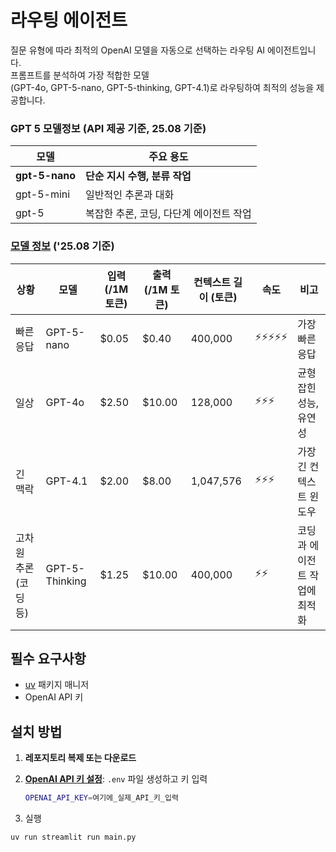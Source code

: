 # 라우팅 에이전트

질문 유형에 따라 최적의 OpenAI 모델을 자동으로 선택하는 라우팅 AI 에이전트입니다.   
프롬프트를 분석하여 가장 적합한 모델  
(GPT-4o, GPT-5-nano, GPT-5-thinking, GPT-4.1)로 라우팅하여 최적의 성능을 제공합니다.



### GPT 5 모델정보 (API 제공 기준, 25.08 기준)


| 모델 | 주요 용도 |
|------|----------|
| **gpt-5-nano** | **단순 지시 수행, 분류 작업** |
| gpt-5-mini | 일반적인 추론과 대화 |
| gpt-5 | 복잡한 추론, 코딩, 다단계 에이전트 작업 |



### [모델 정보](https://platform.openai.com/docs/models/compare) ('25.08 기준)

| 상황 | 모델 | 입력 (/1M 토큰) | 출력 (/1M 토큰) | 컨텍스트 길이 (토큰) | 속도 | 비고 |
|------|------|-----------------|-----------------|-------------------|------|------|
| 빠른 응답 | GPT-5-nano | $0.05 | $0.40 | 400,000 | ⚡⚡⚡⚡⚡ | 가장 빠른 응답 |
| 일상 | GPT-4o | $2.50 | $10.00 | 128,000 | ⚡⚡⚡ | 균형잡힌 성능, 유연성 |
| 긴 맥락 | GPT-4.1 | $2.00 | $8.00 | 1,047,576 | ⚡⚡⚡ | 가장 긴 컨텍스트 윈도우 |
| 고차원 추론 (코딩 등) | GPT-5-Thinking | $1.25 | $10.00 | 400,000 | ⚡⚡ | 코딩과 에이전트 작업에 최적화 |



## 필수 요구사항

- [uv](https://docs.astral.sh/uv/) 패키지 매니저
- OpenAI API 키

## 설치 방법

1. **레포지토리 복제 또는 다운로드**
2. **[OpenAI API 키 설정](https://github.com/dabidstudio/dabidstudio_guides/blob/main/get-openai-api-key.md)**:
   `.env` 파일 생성하고 키 입력
   ```bash
   OPENAI_API_KEY=여기에_실제_API_키_입력
   ```

3. 실행

```bash
uv run streamlit run main.py
```

